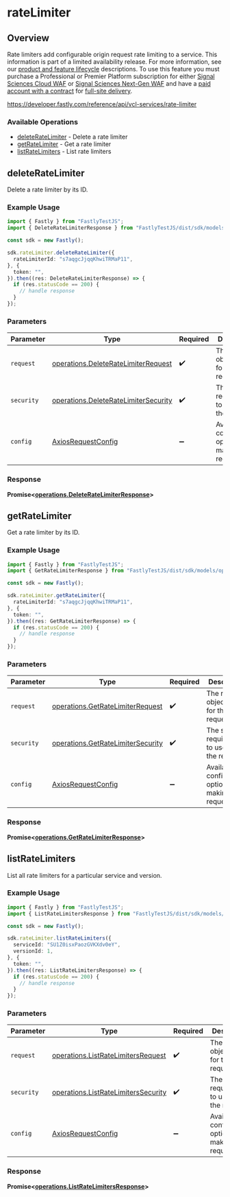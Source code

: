 # rateLimiter

## Overview

Rate limiters add configurable origin request rate limiting to a service. This information is part of a limited availability release. For more information, see our [product and feature lifecycle](https://docs.fastly.com/products/fastly-product-lifecycle#limited-availability) descriptions. To use this feature you must purchase a Professional or Premier Platform subscription for either [Signal Sciences Cloud WAF](https://docs.fastly.com/products/signal-sciences-cloud-waf) or [Signal Sciences Next-Gen WAF](https://docs.fastly.com/products/signal-sciences-next-gen-waf) and have a [paid account with a contract](https://docs.fastly.com/en/guides/accounts-and-pricing-plans#paid-accounts-with-contractual-commitments) for [full-site delivery](https://docs.fastly.com/products/fastlys-legacy-full-site-delivery-services).

<https://developer.fastly.com/reference/api/vcl-services/rate-limiter>
### Available Operations

* [deleteRateLimiter](#deleteratelimiter) - Delete a rate limiter
* [getRateLimiter](#getratelimiter) - Get a rate limiter
* [listRateLimiters](#listratelimiters) - List rate limiters

## deleteRateLimiter

Delete a rate limiter by its ID.

### Example Usage

```typescript
import { Fastly } from "FastlyTestJS";
import { DeleteRateLimiterResponse } from "FastlyTestJS/dist/sdk/models/operations";

const sdk = new Fastly();

sdk.rateLimiter.deleteRateLimiter({
  rateLimiterId: "s7aqgcJjqqKhwiTRMaP11",
}, {
  token: "",
}).then((res: DeleteRateLimiterResponse) => {
  if (res.statusCode == 200) {
    // handle response
  }
});
```

### Parameters

| Parameter                                                                                    | Type                                                                                         | Required                                                                                     | Description                                                                                  |
| -------------------------------------------------------------------------------------------- | -------------------------------------------------------------------------------------------- | -------------------------------------------------------------------------------------------- | -------------------------------------------------------------------------------------------- |
| `request`                                                                                    | [operations.DeleteRateLimiterRequest](../../models/operations/deleteratelimiterrequest.md)   | :heavy_check_mark:                                                                           | The request object to use for the request.                                                   |
| `security`                                                                                   | [operations.DeleteRateLimiterSecurity](../../models/operations/deleteratelimitersecurity.md) | :heavy_check_mark:                                                                           | The security requirements to use for the request.                                            |
| `config`                                                                                     | [AxiosRequestConfig](https://axios-http.com/docs/req_config)                                 | :heavy_minus_sign:                                                                           | Available config options for making requests.                                                |


### Response

**Promise<[operations.DeleteRateLimiterResponse](../../models/operations/deleteratelimiterresponse.md)>**


## getRateLimiter

Get a rate limiter by its ID.

### Example Usage

```typescript
import { Fastly } from "FastlyTestJS";
import { GetRateLimiterResponse } from "FastlyTestJS/dist/sdk/models/operations";

const sdk = new Fastly();

sdk.rateLimiter.getRateLimiter({
  rateLimiterId: "s7aqgcJjqqKhwiTRMaP11",
}, {
  token: "",
}).then((res: GetRateLimiterResponse) => {
  if (res.statusCode == 200) {
    // handle response
  }
});
```

### Parameters

| Parameter                                                                              | Type                                                                                   | Required                                                                               | Description                                                                            |
| -------------------------------------------------------------------------------------- | -------------------------------------------------------------------------------------- | -------------------------------------------------------------------------------------- | -------------------------------------------------------------------------------------- |
| `request`                                                                              | [operations.GetRateLimiterRequest](../../models/operations/getratelimiterrequest.md)   | :heavy_check_mark:                                                                     | The request object to use for the request.                                             |
| `security`                                                                             | [operations.GetRateLimiterSecurity](../../models/operations/getratelimitersecurity.md) | :heavy_check_mark:                                                                     | The security requirements to use for the request.                                      |
| `config`                                                                               | [AxiosRequestConfig](https://axios-http.com/docs/req_config)                           | :heavy_minus_sign:                                                                     | Available config options for making requests.                                          |


### Response

**Promise<[operations.GetRateLimiterResponse](../../models/operations/getratelimiterresponse.md)>**


## listRateLimiters

List all rate limiters for a particular service and version.

### Example Usage

```typescript
import { Fastly } from "FastlyTestJS";
import { ListRateLimitersResponse } from "FastlyTestJS/dist/sdk/models/operations";

const sdk = new Fastly();

sdk.rateLimiter.listRateLimiters({
  serviceId: "SU1Z0isxPaozGVKXdv0eY",
  versionId: 1,
}, {
  token: "",
}).then((res: ListRateLimitersResponse) => {
  if (res.statusCode == 200) {
    // handle response
  }
});
```

### Parameters

| Parameter                                                                                  | Type                                                                                       | Required                                                                                   | Description                                                                                |
| ------------------------------------------------------------------------------------------ | ------------------------------------------------------------------------------------------ | ------------------------------------------------------------------------------------------ | ------------------------------------------------------------------------------------------ |
| `request`                                                                                  | [operations.ListRateLimitersRequest](../../models/operations/listratelimitersrequest.md)   | :heavy_check_mark:                                                                         | The request object to use for the request.                                                 |
| `security`                                                                                 | [operations.ListRateLimitersSecurity](../../models/operations/listratelimiterssecurity.md) | :heavy_check_mark:                                                                         | The security requirements to use for the request.                                          |
| `config`                                                                                   | [AxiosRequestConfig](https://axios-http.com/docs/req_config)                               | :heavy_minus_sign:                                                                         | Available config options for making requests.                                              |


### Response

**Promise<[operations.ListRateLimitersResponse](../../models/operations/listratelimitersresponse.md)>**

